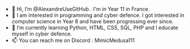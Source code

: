 - 👋 Hi, I’m @AlexandreUseGitHub . I'm in Year 11 in France.
- 👀 I am interested in programming and cyber defence. I got interested in computer science in Year 8 and have been progressing ever since.
- 🌱 I’m currently learning Python, HTML, CSS, SQL, PHP and I educate myself in cyber defence.
- 📫 You can reach me on Discord : MimicMedusa111
